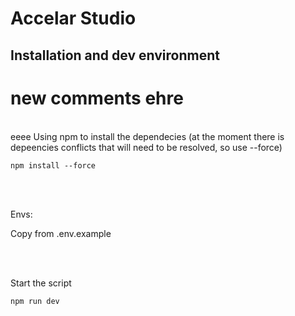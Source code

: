# Accelar Studio

## Installation and dev environment
# new comments ehre
</br>
eeee
Using npm to install the dependecies (at the moment there is depeencies conflicts that will need to be resolved, so use --force)

```shell
npm install --force
```

</br>
</br>

Envs:

Copy from .env.example

</br>
</br>

Start the script

```shell
npm run dev
```
